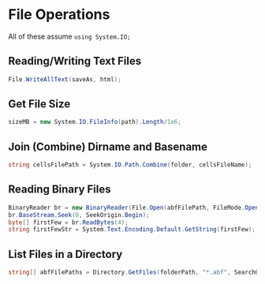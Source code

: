 # File Operations
All of these assume ```using System.IO;```

## Reading/Writing Text Files

```c#
File.WriteAllText(saveAs, html);
```

## Get File Size
```cs
sizeMB = new System.IO.FileInfo(path).Length/1e6;
```

## Join (Combine) Dirname and Basename
```cs
string cellsFilePath = System.IO.Path.Combine(folder, cellsFileName);
```

## Reading Binary Files
```cs
BinaryReader br = new BinaryReader(File.Open(abfFilePath, FileMode.Open));
br.BaseStream.Seek(0, SeekOrigin.Begin);
byte[] firstFew = br.ReadBytes(4);
string firstFewStr = System.Text.Encoding.Default.GetString(firstFew);
```

## List Files in a Directory
```cs
string[] abfFilePaths = Directory.GetFiles(folderPath, "*.abf", SearchOption.TopDirectoryOnly);
```
